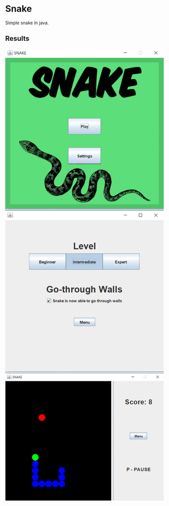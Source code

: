 # Snake
Simple snake in java.

## Results
![intro_gui](img/img1.png)
![settings_gui](img/img2.png)
![snake](img/img3.png)
